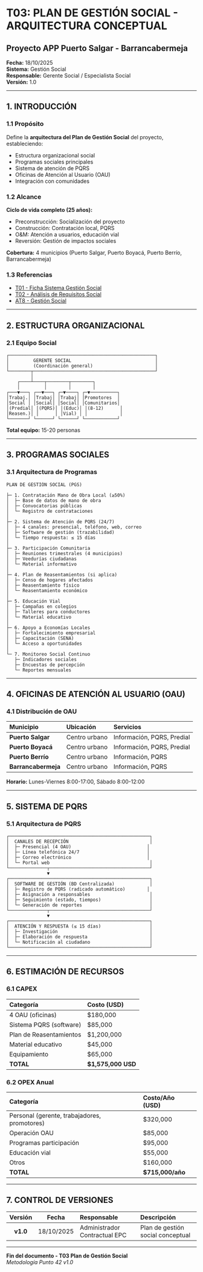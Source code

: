 # T03: PLAN DE GESTIÓN SOCIAL - ARQUITECTURA CONCEPTUAL
## Proyecto APP Puerto Salgar - Barrancabermeja

**Fecha:** 18/10/2025  
**Sistema:** Gestión Social  
**Responsable:** Gerente Social / Especialista Social  
**Versión:** 1.0  

---

## 1. INTRODUCCIÓN

### 1.1 Propósito

Define la **arquitectura del Plan de Gestión Social** del proyecto, estableciendo:

- Estructura organizacional social
- Programas sociales principales
- Sistema de atención de PQRS
- Oficinas de Atención al Usuario (OAU)
- Integración con comunidades

### 1.2 Alcance

**Ciclo de vida completo (25 años):**
- Preconstrucción: Socialización del proyecto
- Construcción: Contratación local, PQRS
- O&M: Atención a usuarios, educación vial
- Reversión: Gestión de impactos sociales

**Cobertura:** 4 municipios (Puerto Salgar, Puerto Boyacá, Puerto Berrío, Barrancabermeja)

### 1.3 Referencias

- [T01 - Ficha Sistema Gestión Social](41_T01_Ficha_Sistema_Gestion_Social_v1.0.md)
- [T02 - Análisis de Requisitos Social](51_T02_Analisis_Requisitos_Gestion_Social_v1.0.md)
- [AT8 - Gestión Social](../II.%20Apendices%20Tecnicos/AT8_Gestion_Social_v1.0.md)

---

## 2. ESTRUCTURA ORGANIZACIONAL

### 2.1 Equipo Social

```
┌──────────────────────────────────────────────────────┐
│         GERENTE SOCIAL                               │
│         (Coordinación general)                       │
└────────┬─────────────────────────────────────────────┘
         │
    ┌────┴────┬────────┬────────┐
    │         │        │        │
┌───▼───┐ ┌──▼───┐ ┌─▼────┐ ┌─▼──────────┐
│Trabaj.│ │Trabaj│ │Trabaj│ │Promotores  │
│Social │ │Social│ │Social│ │Comunitarios│
│(Predial│ │(PQRS)│ │(Educ)│ │(8-12)      │
│Reasen.)│ │      │ │Vial) │ │            │
└───────┘ └──────┘ └──────┘ └────────────┘
```

**Total equipo:** 15-20 personas

---

## 3. PROGRAMAS SOCIALES

### 3.1 Arquitectura de Programas

```
PLAN DE GESTIÓN SOCIAL (PGS)

├─ 1. Contratación Mano de Obra Local (≥50%)
│  ├─ Base de datos de mano de obra
│  ├─ Convocatorias públicas
│  └─ Registro de contrataciones
│
├─ 2. Sistema de Atención de PQRS (24/7)
│  ├─ 4 canales: presencial, teléfono, web, correo
│  ├─ Software de gestión (trazabilidad)
│  └─ Tiempo respuesta: ≤ 15 días
│
├─ 3. Participación Comunitaria
│  ├─ Reuniones trimestrales (4 municipios)
│  ├─ Veedurías ciudadanas
│  └─ Material informativo
│
├─ 4. Plan de Reasentamientos (si aplica)
│  ├─ Censo de hogares afectados
│  ├─ Reasentamiento físico
│  └─ Reasentamiento económico
│
├─ 5. Educación Vial
│  ├─ Campañas en colegios
│  ├─ Talleres para conductores
│  └─ Material educativo
│
├─ 6. Apoyo a Economías Locales
│  ├─ Fortalecimiento empresarial
│  ├─ Capacitación (SENA)
│  └─ Acceso a oportunidades
│
└─ 7. Monitoreo Social Continuo
   ├─ Indicadores sociales
   ├─ Encuestas de percepción
   └─ Reportes mensuales
```

---

## 4. OFICINAS DE ATENCIÓN AL USUARIO (OAU)

### 4.1 Distribución de OAU

| Municipio | Ubicación | Servicios |
|:----------|:----------|:----------|
| **Puerto Salgar** | Centro urbano | Información, PQRS, Predial |
| **Puerto Boyacá** | Centro urbano | Información, PQRS, Predial |
| **Puerto Berrío** | Centro urbano | Información, PQRS |
| **Barrancabermeja** | Centro urbano | Información, PQRS |

**Horario:** Lunes-Viernes 8:00-17:00, Sábado 8:00-12:00

---

## 5. SISTEMA DE PQRS

### 5.1 Arquitectura de PQRS

```
┌────────────────────────────────────────────────────┐
│  CANALES DE RECEPCIÓN                              │
│  ├─ Presencial (4 OAU)                            │
│  ├─ Línea telefónica 24/7                         │
│  ├─ Correo electrónico                            │
│  └─ Portal web                                     │
└──────────────┬─────────────────────────────────────┘
               ▼
┌────────────────────────────────────────────────────┐
│  SOFTWARE DE GESTIÓN (BD Centralizada)             │
│  ├─ Registro de PQRS (radicado automático)        │
│  ├─ Asignación a responsables                      │
│  ├─ Seguimiento (estado, tiempos)                  │
│  └─ Generación de reportes                         │
└──────────────┬─────────────────────────────────────┘
               ▼
┌────────────────────────────────────────────────────┐
│  ATENCIÓN Y RESPUESTA (≤ 15 días)                  │
│  ├─ Investigación                                  │
│  ├─ Elaboración de respuesta                       │
│  └─ Notificación al ciudadano                      │
└────────────────────────────────────────────────────┘
```

---

## 6. ESTIMACIÓN DE RECURSOS

### 6.1 CAPEX

| Categoría | Costo (USD) |
|:----------|:------------|
| 4 OAU (oficinas) | $180,000 |
| Sistema PQRS (software) | $85,000 |
| Plan de Reasentamientos | $1,200,000 |
| Material educativo | $45,000 |
| Equipamiento | $65,000 |
| **TOTAL** | **$1,575,000 USD** |

### 6.2 OPEX Anual

| Categoría | Costo/Año (USD) |
|:----------|:----------------|
| Personal (gerente, trabajadores, promotores) | $320,000 |
| Operación OAU | $85,000 |
| Programas participación | $95,000 |
| Educación vial | $55,000 |
| Otros | $160,000 |
| **TOTAL** | **$715,000/año** |

---

## 7. CONTROL DE VERSIONES

| Versión | Fecha | Responsable | Descripción |
|:---:|:---:|:---|:---|
| **v1.0** | 18/10/2025 | Administrador Contractual EPC | Plan de gestión social conceptual |

---

**Fin del documento - T03 Plan de Gestión Social**  
*Metodología Punto 42 v1.0*

